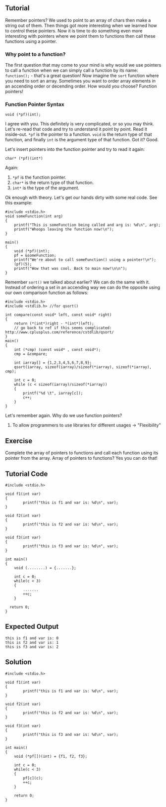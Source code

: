 Tutorial
--------

Remember pointers? We used to point to an array of chars then make a string out of them.
Then things got more interesting when we learned how to control these pointers.
Now it is time to do something even more interesting with pointers where we point them to functions then call these functions using a pointer.

### Why point to a function?

The first question that may come to your mind is why would we use pointers to call a function when we can simply call a function by its name: `function();` - that's a great question! Now imagine the `sort` function where you need to sort an array. Sometimes you want to order array elements in an accending order or decending order. How would you choose? Function pointers!


### Function Pointer Syntax

    void (*pf)(int);

I agree with you. This definitely is very complicated, or so you may think. Let's re-read that code and try to understand it point by point. Read it inside-out. `*pf` is the pointer to a function. `void` is the return type of that function, and finally `int` is the argument type of that function. Got it? Good.

Let's insert pointers into the function pointer and try to read it again:

    char* (*pf)(int*)

Again:
1. `*pf` is the function pointer.
2. `char*` is the return type of that function.
3. `int*` is the type of the argument.

Ok enough with theory. Let's get our hands dirty with some real code.
See this example:

    #include <stdio.h>
    void someFunction(int arg)
    {
		printf("This is someFunction being called and arg is: %d\n", arg);
		printf("Whoops leaving the function now!\n");
    }

    main()
    {
		void (*pf)(int);
		pf = &someFunction;
		printf("We're about to call someFunction() using a pointer!\n");
		(pf)(5);
		printf("Wow that was cool. Back to main now!\n\n");
    }

Remember `sort()` we talked about earlier? We can do the same with it.
Instead of ordering a set in an accending way we can do the opposite using our own comparison function as follows:

    #include <stdio.h>
	#include <stdlib.h> //for qsort()

    int compare(const void* left, const void* right)
    {
		return (*(int*)right - *(int*)left);
		// go back to ref if this seems complicated: http://www.cplusplus.com/reference/cstdlib/qsort/
    }
    main()
    {
		int (*cmp) (const void* , const void*);
		cmp = &compare;

		int iarray[] = {1,2,3,4,5,6,7,8,9};
		qsort(iarray, sizeof(iarray)/sizeof(*iarray), sizeof(*iarray), cmp);

		int c = 0;
		while (c < sizeof(iarray)/sizeof(*iarray))
		{
			printf("%d \t", iarray[c]);
			c++;
		}
    }

Let's remember again. Why do we use function pointers?
1. To allow programmers to use libraries for different usages -> "Flexibility"


Exercise
--------
Complete the array of pointers to functions and call each function using its pointer from the array. Array of pointers to functions? Yes you can do that!

Tutorial Code
-------------

    #include <stdio.h>

    void f1(int var)
    {
            printf("this is f1 and var is: %d\n", var);
    }

    void f2(int var)
    {
            printf("this is f2 and var is: %d\n", var);
    }

    void f3(int var)
    {
            printf("this is f3 and var is: %d\n", var);
    }

    int main()
    {
		void (........) = {.......};

		int c = 0;
		while(c < 3)
		{
			.......
			++c;
		}

	  return 0;
    }


Expected Output
---------------

    this is f1 and var is: 0
    this is f2 and var is: 1
    this is f3 and var is: 2

Solution
--------

    #include <stdio.h>

    void f1(int var)
    {
            printf("this is f1 and var is: %d\n", var);
    }

    void f2(int var)
    {
            printf("this is f2 and var is: %d\n", var);
    }

    void f3(int var)
    {
            printf("this is f3 and var is: %d\n", var);
    }

    int main()
    {
		void (*pf[])(int) = {f1, f2, f3};

		int c = 0;
		while(c < 3)
		{
			pf[c](c);
			++c;
		}

		return 0;
    }
